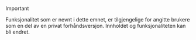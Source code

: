 > [!IMPORTANT]
> Funksjonalitet som er nevnt i dette emnet, er tilgjengelige for angitte brukere som en del av en privat forhåndsversjon. Innholdet og funksjonaliteten kan bli endret. 
